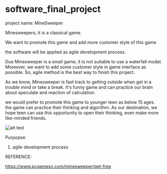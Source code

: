 # software_final_project

project name: MineSweeper 
 

Minesweepers, it is a classical game. 

We want to promote this game and add more customer style of this game 

the software will be applied as agile development process. 

Due Minesweeper is a small game, it is not suitable to use a waterfall model. Moreover, we want to add some customer style in game interface as possible. So, agile method is the best way to finish this project. 

As we know, Minesweeper is fast track to getting outside when get in a trouble mind or take a break. it's funny game and can practice our brain about speculate and reaction of calculation. 

we would prefer to promote this game to younger teen as below 15 ages. the game can practice their thinking and algorithm. As our destination, we hope teen can use this opportunity to open their thinking, even make more like-minded friends.  

 ![alt text](https://user-images.githubusercontent.com/41785232/113290061-ab2e2a80-9323-11eb-9073-757c2e8afbf3.png)

 

Purpopse: 

  

1. agile development process 

 

  

  

REFERENCE: 

https://www.pcgamesn.com/minesweeper/get-free 
